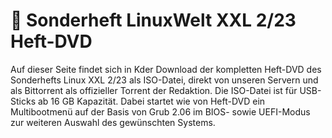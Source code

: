 # 💽 Sonderheft LinuxWelt XXL 2/23 Heft-DVD

Auf dieser Seite findet sich in Kder Download der kompletten Heft-DVD des Sonderhefts Linux XXL 2/23 als ISO-Datei, direkt von unseren Servern und als Bittorrent als offizieller Torrent der Redaktion. Die ISO-Datei ist für USB-Sticks ab 16 GB Kapazität. Dabei startet wie von Heft-DVD ein Multibootmenü auf der Basis von Grub 2.06 im BIOS- sowie UEFI-Modus zur weiteren Auswahl des gewünschten Systems.
